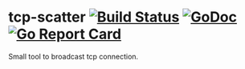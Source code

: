 # tcp-scatter [![Build Status](https://www.travis-ci.org/alfred-zhong/goscatter.svg?branch=master)](https://www.travis-ci.org/alfred-zhong/goscatter) [![GoDoc](https://godoc.org/github.com/alfred-zhong/goscatter?status.svg)](https://godoc.org/github.com/alfred-zhong/goscatter) [![Go Report Card](https://goreportcard.com/badge/github.com/alfred-zhong/goscatter)](https://goreportcard.com/report/github.com/alfred-zhong/goscatter)

Small tool to broadcast tcp connection.
